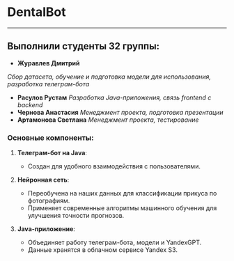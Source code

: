 # DentalBot

***

## Выполнили студенты 32 группы:

- **Журавлев Дмитрий**

*Сбор датасета, обучение и подготовка модели для использования, разработка телеграм-бота*
- **Расулов Рустам**
  *Разработка Java-приложения, связь frontend с backend*
- **Чернова Анастасия**
  *Менеджмент проекта, подготовка презентации*
- **Артамонова Светлана**
  *Менеджмент проекта, тестирование*

### Основные компоненты:

1. **Телеграм-бот на Java**:
   - Создан для удобного взаимодействия с пользователями.

2. **Нейронная сеть**:
   - Переобучена на наших данных для классификации прикуса по фотографиям.
   - Применяет современные алгоритмы машинного обучения для улучшения точности прогнозов.

3. **Java-приложение**:
   - Объединяет работу телеграм-бота, модели и YandexGPT.
   - Данные хранятся в облачном сервисе Yandex S3.
